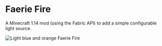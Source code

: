 # Faerie Fire
A Minecraft 1.14 mod (using the Fabric API) to add a simple configurable light source.

![Light blue and orange Faerie Fire](https://i.imgur.com/QSyLld8.png)